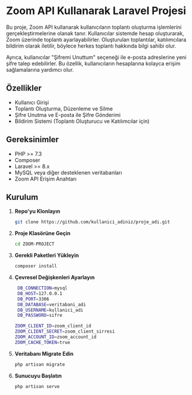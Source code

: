 # Zoom API Kullanarak Laravel Projesi

Bu proje, Zoom API kullanarak kullanıcıların toplantı oluşturma işlemlerini gerçekleştirmelerine olanak tanır. Kullanıcılar sistemde hesap oluşturarak, Zoom üzerinde toplantı ayarlayabilirler. Oluşturulan toplantılar, katılımcılara bildirim olarak iletilir, böylece herkes toplantı hakkında bilgi sahibi olur.

Ayrıca, kullanıcılar "Şifremi Unuttum" seçeneği ile e-posta adreslerine yeni şifre talep edebilirler. Bu özellik, kullanıcıların hesaplarına kolayca erişim sağlamalarına yardımcı olur.

## Özellikler

- Kullanıcı Girişi
- Toplantı Oluşturma, Düzenleme ve Silme
- Şifre Unutma ve E-posta ile Şifre Gönderimi
- Bildirim Sistemi (Toplantı Oluşturucu ve Katılımcılar için)

## Gereksinimler

- PHP >= 7.3
- Composer
- Laravel >= 8.x
- MySQL veya diğer desteklenen veritabanları
- Zoom API Erişim Anahtarı

## Kurulum

1. **Repo'yu Klonlayın**
   ```bash
   git clone https://github.com/kullanici_adiniz/proje_adi.git
2. **Proje Klasörüne Geçin**
   ```bash
   cd ZOOM-PROJECT
3. **Gerekli Paketleri Yükleyin**
   ```bash
   composer install
4. **Çevresel Değişkenleri Ayarlayın**
   ```bash
    DB_CONNECTION=mysql
    DB_HOST=127.0.0.1
    DB_PORT=3306
    DB_DATABASE=veritabani_adi
    DB_USERNAME=kullanici_adi
    DB_PASSWORD=sifre

   ZOOM_CLIENT_ID=zoom_client_id
   ZOOM_CLIENT_SECRET=zoom_client_sirresi
   ZOOM_ACCOUNT_ID=zoom_account_id
   ZOOM_CACHE_TOKEN=true
5. **Veritabanı Migrate Edin**
   ```bash
   php artisan migrate
6. **Sunucuyu Başlatın**
   ```bash
   php artisan serve
